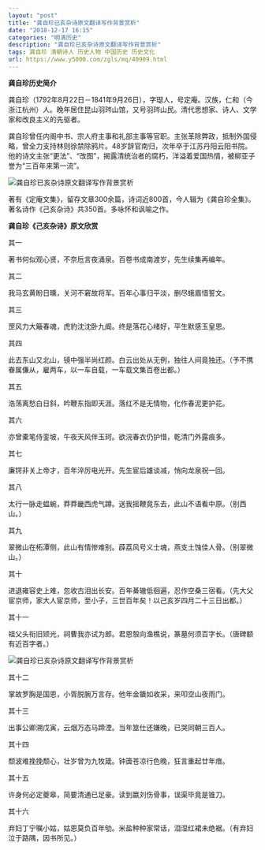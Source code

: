 ```yaml
---
layout: "post"
title: "龚自珍已亥杂诗原文翻译写作背景赏析"
date: "2018-12-17 16:15"
categories: "明清历史"
description: "龚自珍已亥杂诗原文翻译写作背景赏析"
tags: 龚自珍 清朝诗人 历史人物 中国历史 历史文化
url: https://www.y5000.com/zgls/mq/40909.html
---
```






**龚自珍历史简介**

龚自珍（1792年8月22日－1841年9月26日），字璱人，号定庵。汉族，仁和（今浙江杭州）人。晚年居住昆山羽琌山馆，又号羽琌山民。清代思想家、诗人、文学家和改良主义的先驱者。

龚自珍曾任内阁中书、宗人府主事和礼部主事等官职。主张革除弊政，抵制外国侵略，曾全力支持林则徐禁除鸦片。48岁辞官南归，次年卒于江苏丹阳云阳书院。他的诗文主张“更法”、“改图”，揭露清统治者的腐朽，洋溢着爱国热情，被柳亚子誉为“三百年来第一流”。

![龚自珍已亥杂诗原文翻译写作背景赏析](https://img.y5000.com/uploads/allimg/190219/ba4f251867e2a56906d919bd3d275772.jpg)

著有《定庵文集》，留存文章300余篇，诗词近800首，今人辑为《龚自珍全集》。著名诗作《己亥杂诗》共350首。多咏怀和讽喻之作。

 **龚自珍《己亥杂诗》原文欣赏**

其一

著书何似观心贤，不奈卮言夜涌泉。百卷书成南渡岁，先生续集再编年。

其二

我马玄黄盼日曛，关河不窘故将军。百年心事归平淡，删尽蛾眉惜誓文。

其三

罡风力大簸春魂，虎豹沈沈卧九阍。终是落花心绪好，平生默感玉皇恩。

其四

此去东山又北山，镜中强半尚红颜。白云出处从无例，独往人间竟独还。（予不携眷属傔从，雇两车，以一车自载，一车载文集百卷出都。）

其五

浩荡离愁白日斜，吟鞭东指即天涯。落红不是无情物，化作春泥更护花。

其六

亦曾橐笔侍銮坡，午夜天风伴玉珂。欲浣春衣仍护惜，乾清门外露痕多。

其七

廉锷非关上帝才，百年淬厉电光开。先生宦后雄谈减，悄向龙泉祝一回。

其八

太行一脉走蝹蜿，莽莽畿西虎气蹲。送我摇鞭竟东去，此山不语看中原。（别西山。）

其九

翠微山在柘潭侧，此山有情惨难别。薜荔风号义士魂，燕支土蚀佳人骨。（别翠微山。）

其十

进退雍容史上难，忽收古泪出长安。百年綦辙低徊遍，忍作空桑三宿看。（先大父宦京师，家大人宦京师，至小子，三世百年矣！以己亥岁四月二十三日出都。）

其十一

祖父头衔旧颎光，祠曹我亦试为郎。君恩彀向渔樵说，篆墓何须百字长。（唐碑额有近百字者。）

![龚自珍已亥杂诗原文翻译写作背景赏析](https://img.y5000.com/uploads/allimg/190219/7fd24bc5d3a9ba8c05271172ad27d20b.jpg)

其十二

掌故罗胸是国恩，小胥脱腕万言存。他年金鐀如收采，来叩空山夜雨门。

其十三

出事公卿溯戊寅，云烟万态马蹄湮。当年筮仕还嫌晚，已哭同朝三百人。

其十四

颓波难挽挽颓心，壮岁曾为九牧箴。钟簴苍凉行色晚，狂言重起廿年瘖。

其十五

许身何必定夔皋，简要清通已足豪。读到嬴刘伤骨事，误渠毕竟是锥刀。

其十六

弃妇丁宁嘱小姑，姑恩莫负百年劬。米盐种种家常话，泪湿红裙未绝裾。（有弃妇泣于路隅，因书所见。）
